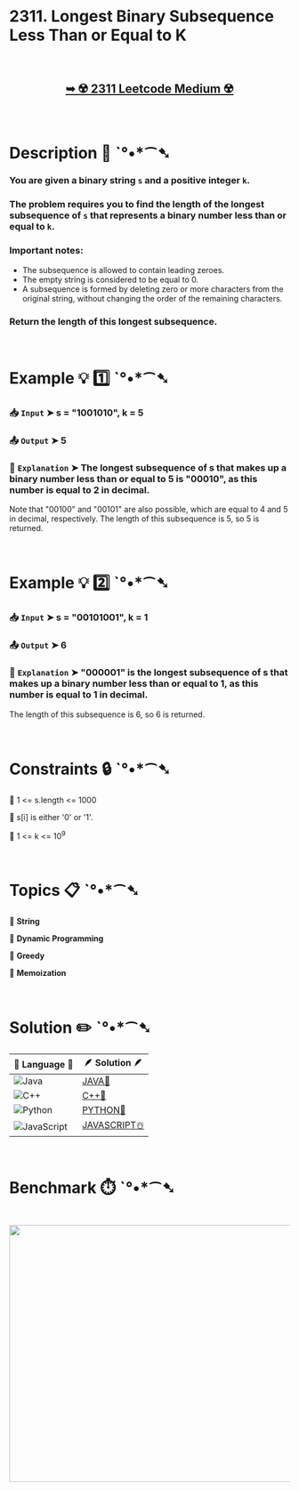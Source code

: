# 2311. Longest Binary Subsequence Less Than or Equal to K

</br>

<h2 align="center"> 

<a href="https://leetcode.com/problems/longest-binary-subsequence-less-than-or-equal-to-k/description/?envType=daily-question&envId=2025-06-26"><strong>➥ ☢️ 2311 Leetcode Medium ☢️ </strong></a>
</h2>

</br>

# Description 📜 ˋ°•*⁀➷

### You are given a binary string `s` and a positive integer `k`.

### The problem requires you to find the length of the longest subsequence of `s` that represents a binary number less than or equal to `k`.

### Important notes:

- The subsequence is allowed to contain leading zeroes.
- The empty string is considered to be equal to 0.
- A subsequence is formed by deleting zero or more characters from the original string, without changing the order of the remaining characters.

### Return the length of this longest subsequence.

</br>

# Example 💡 1️⃣ ˋ°•*⁀➷

  ### 📥 `Input`  ➤ s = "1001010", k = 5

  ### 📤 `Output`  ➤ 5

  ### 🔦 `Explanation`  ➤ The longest subsequence of s that makes up a binary number less than or equal to 5 is "00010", as this number is equal to 2 in decimal.
Note that "00100" and "00101" are also possible, which are equal to 4 and 5 in decimal, respectively.
The length of this subsequence is 5, so 5 is returned.

</br>

# Example 💡 2️⃣ ˋ°•*⁀➷

  ### 📥 `Input` ➤ s = "00101001", k = 1

  ### 📤 `Output`  ➤ 6

  ### 🔦 `Explanation` ➤ "000001" is the longest subsequence of s that makes up a binary number less than or equal to 1, as this number is equal to 1 in decimal.
The length of this subsequence is 6, so 6 is returned.

</br>

# Constraints 🔒 ˋ°•*⁀➷

🔹 1 <= s.length <= 1000 </br>

🔹 s[i] is either '0' or '1'. </br>

🔹 1 <= k <= 10<sup>9</sup> </br>

</br>

# Topics 📋 ˋ°•*⁀➷

🔸 **String** </br>

🔸 **Dynamic Programming** </br>

🔸 **Greedy** </br>

🔸 **Memoization** </br>

</br>

# Solution ✏️ ˋ°•*⁀➷

| 📒 Language 📒  | 🪶 Solution 🪶 |
| ------------- | ------------- |
|  ![Java](https://img.shields.io/badge/java-%23ED8B00.svg?style=for-the-badge&logo=openjdk&logoColor=white)  | [JAVA🍁]() |
|  ![C++](https://img.shields.io/badge/c++-%2300599C.svg?style=for-the-badge&logo=c%2B%2B&logoColor=white)  | [C++🎲](https://github.com/Prakhar-002/LEETCODE/blob/main/%F0%9F%8D%84%20Daily%20Challenge%202025%20%F0%9F%8D%B3/%F0%9F%94%AC%20Examine%20Thoroughly%20%F0%9F%A7%AC/06%20June%20%F0%9F%8F%95%EF%B8%8F/25%20-%2006%20-%202025%20---%202040.%20Kth%20Smallest%20Product%20of%20Two%20Sorted%20Arrays%20%E2%98%83%EF%B8%8F%20%F0%9F%8D%81%20%F0%9F%8D%B0%20%F0%9F%8E%B2/%F0%9F%8E%B2CPP%20-%202040.%20Kth%20Smallest%20Product%20of%20Two%20Sorted%20Arrays.cpp)  |
|  ![Python](https://img.shields.io/badge/python-3670A0?style=for-the-badge&logo=python&logoColor=ffdd54)    | [PYTHON🍰]() |
| ![JavaScript](https://img.shields.io/badge/javascript-%23323330.svg?style=for-the-badge&logo=javascript&logoColor=%23F7DF1E)   | [JAVASCRIPT☃️]() |

</br>

# Benchmark ⏱️ ˋ°•*⁀➷

<h1  align="center" >

<img src ="https://github.com/user-attachments/assets/07e9180c-58bf-4b98-b971-18fb122043c5" width = "700px" height="462px" />

</h1>
